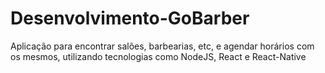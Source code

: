 # Desenvolvimento-GoBarber
Aplicação para encontrar salões, barbearias, etc, e agendar horários com os mesmos, utilizando tecnologias como NodeJS, React e React-Native
